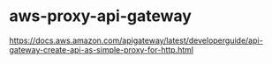 # aws-proxy-api-gateway

https://docs.aws.amazon.com/apigateway/latest/developerguide/api-gateway-create-api-as-simple-proxy-for-http.html
